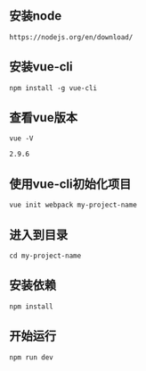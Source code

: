 ## 安装node
`https://nodejs.org/en/download/`

## 安装vue-cli
`npm install -g vue-cli`

## 查看vue版本
`vue -V`

`2.9.6`

## 使用vue-cli初始化项目
 `vue init webpack my-project-name`

 ## 进入到目录

 `cd my-project-name`

 ## 安装依赖

 `npm install`

 ## 开始运行
 `npm run dev`






